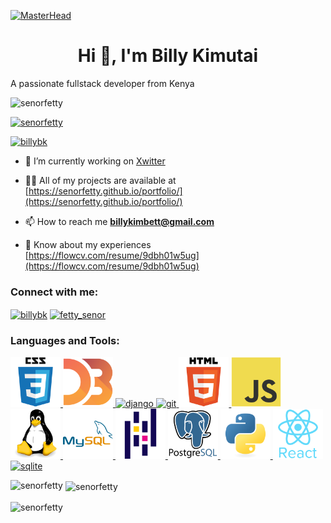 [![MasterHead](https://camo.githubusercontent.com/19db51af5f90f1b152bc0b9078f5fe97053955be5074f03f17019c70345bdcdb/68747470733a2f2f6d69726f2e6d656469756d2e636f6d2f6d61782f313336302f302a37513379765349765f7430696f4a2d5a2e676966)](https://rishavchanda.io)

<h1 align="center">Hi 👋, I'm Billy Kimutai</h1
                                            
<h3 align="center">A passionate fullstack developer from Kenya</h3>



<p align="left"> <img src="https://komarev.com/ghpvc/?username=senorfetty&label=Profile%20views&color=0e75b6&style=flat" alt="senorfetty" /> </p>

<p align="left"> <a href="https://github.com/ryo-ma/github-profile-trophy"><img src="https://github-profile-trophy.vercel.app/?username=senorfetty" alt="senorfetty" /></a> </p>

<p align="left"> <a href="https://twitter.com/billybk" target="blank"><img src="https://img.shields.io/twitter/follow/billybiik?logo=twitter&style=for-the-badge" alt="billybk" /></a> </p>

- 🔭 I’m currently working on [Xwitter](https://github.com/senorfetty/Xwitter)

- 👨‍💻 All of my projects are available at [https://senorfetty.github.io/portfolio/](https://senorfetty.github.io/portfolio/)

- 📫 How to reach me **billykimbett@gmail.com**

- 📄 Know about my experiences [https://flowcv.com/resume/9dbh01w5ug](https://flowcv.com/resume/9dbh01w5ug)

<h3 align="left">Connect with me:</h3>
<p align="left">
<a href="https://twitter.com/billybk" target="blank"><img align="center" src="https://raw.githubusercontent.com/rahuldkjain/github-profile-readme-generator/master/src/images/icons/Social/twitter.svg" alt="billybk" height="30" width="40" /></a>
<a href="https://instagram.com/fetty_senor" target="blank"><img align="center" src="https://raw.githubusercontent.com/rahuldkjain/github-profile-readme-generator/master/src/images/icons/Social/instagram.svg" alt="fetty_senor" height="30" width="40" /></a>
</p>

<h3 align="left">Languages and Tools:</h3>
<p align="left"> <a href="https://www.w3schools.com/css/" target="_blank" rel="noreferrer"> <img src="https://raw.githubusercontent.com/devicons/devicon/master/icons/css3/css3-original-wordmark.svg" alt="css3" width="80" height="80"/> </a> <a href="https://d3js.org/" target="_blank" rel="noreferrer"> <img src="https://raw.githubusercontent.com/devicons/devicon/master/icons/d3js/d3js-original.svg" alt="d3js" width="80" height="80"/> </a> <a href="https://www.djangoproject.com/" target="_blank" rel="noreferrer"> <img src="https://cdn.worldvectorlogo.com/logos/django.svg" alt="django" width="80" height="80"/> </a> <a href="https://git-scm.com/" target="_blank" rel="noreferrer"> <img src="https://www.vectorlogo.zone/logos/git-scm/git-scm-icon.svg" alt="git" width="80" height="80"/> </a> <a href="https://www.w3.org/html/" target="_blank" rel="noreferrer"> <img src="https://raw.githubusercontent.com/devicons/devicon/master/icons/html5/html5-original-wordmark.svg" alt="html5" width="80" height="80"/> </a> <a href="https://developer.mozilla.org/en-US/docs/Web/JavaScript" target="_blank" rel="noreferrer"> <img src="https://raw.githubusercontent.com/devicons/devicon/master/icons/javascript/javascript-original.svg" alt="javascript" width="80" height="80"/> </a> <a href="https://www.linux.org/" target="_blank" rel="noreferrer"> <img src="https://raw.githubusercontent.com/devicons/devicon/master/icons/linux/linux-original.svg" alt="linux" width="80" height="80"/> </a> <a href="https://www.mysql.com/" target="_blank" rel="noreferrer"> <img src="https://raw.githubusercontent.com/devicons/devicon/master/icons/mysql/mysql-original-wordmark.svg" alt="mysql" width="80" height="80"/> </a> <a href="https://pandas.pydata.org/" target="_blank" rel="noreferrer"> <img src="https://raw.githubusercontent.com/devicons/devicon/2ae2a900d2f041da66e950e4d48052658d850630/icons/pandas/pandas-original.svg" alt="pandas" width="80" height="80"/> </a> <a href="https://www.postgresql.org" target="_blank" rel="noreferrer"> <img src="https://raw.githubusercontent.com/devicons/devicon/master/icons/postgresql/postgresql-original-wordmark.svg" alt="postgresql" width="80" height="80"/> </a> <a href="https://www.python.org" target="_blank" rel="noreferrer"> <img src="https://raw.githubusercontent.com/devicons/devicon/master/icons/python/python-original.svg" alt="python" width="80" height="80"/> </a> <a href="https://reactjs.org/" target="_blank" rel="noreferrer"> <img src="https://raw.githubusercontent.com/devicons/devicon/master/icons/react/react-original-wordmark.svg" alt="react" width="80" height="80"/> </a> <a href="https://www.sqlite.org/" target="_blank" rel="noreferrer"> <img src="https://www.vectorlogo.zone/logos/sqlite/sqlite-icon.svg" alt="sqlite" width="80" height="80"/> </a> </p>

<p><img align="left" src="https://github-readme-stats.vercel.app/api/top-langs?username=senorfetty&show_icons=true&locale=en&layout=compact" alt="senorfetty" /></p>

<p>&nbsp;<img align="center" src="https://github-readme-stats.vercel.app/api?username=senorfetty&show_icons=true&locale=en" alt="senorfetty" /></p>

<p><img align="center" src="https://github-readme-streak-stats.herokuapp.com/?user=senorfetty&" alt="senorfetty" /></p>

